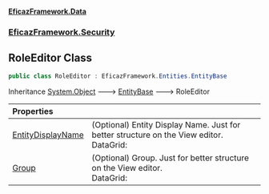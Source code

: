 #### [EficazFramework.Data](EficazFrameworkData.md 'EficazFramework Data')
### [EficazFramework.Security](EficazFrameworkData.md#EficazFramework.Security 'EficazFramework.Security')

## RoleEditor Class

```csharp
public class RoleEditor : EficazFramework.Entities.EntityBase
```

Inheritance [System.Object](https://docs.microsoft.com/en-us/dotnet/api/System.Object 'System.Object') &#129106; [EntityBase](EficazFramework.Entities/EntityBase.md 'EficazFramework.Entities.EntityBase') &#129106; RoleEditor

| Properties | |
| :--- | :--- |
| [EntityDisplayName](EficazFramework.Security/RoleEditor/EntityDisplayName.md 'EficazFramework.Security.RoleEditor.EntityDisplayName') | (Optional) Entity Display Name. Just for better structure on the View editor.<br/>DataGrid:           |            |           |<br/>Name                |   Acess    |   Edit    |   Delete<br/>Group               |            |           |<br/>--> DisplayName     |            |           |<br/>--> DisplayName     |            |           | |
| [Group](EficazFramework.Security/RoleEditor/Group.md 'EficazFramework.Security.RoleEditor.Group') | (Optional) Group. Just for better structure on the View editor.<br/>DataGrid:           |            |           |<br/>Name                |   Acess    |   Edit    |   Delete<br/>Group               |            |           |<br/>--> DisplayName     |            |           |<br/>--> DisplayName     |            |           | |

